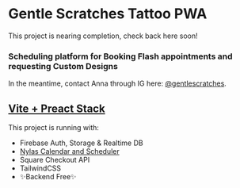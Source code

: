 # Gentle Scratches Tattoo PWA

This project is nearing completion, check back here soon!  

### Scheduling platform for Booking Flash appointments and requesting Custom Designs

In the meantime, contact Anna through IG here: [@gentlescratches](https://www.instagram.com/gentlescratches/?hl=en).

## [Vite + Preact Stack](https://vitejs.dev/)

This project is running with:
- Firebase Auth, Storage & Realtime DB
- [Nylas Calendar and Scheduler](https://www.nylas.com/)
- Square Checkout API
- TailwindCSS
- ✨Backend Free✨